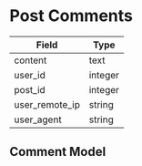 # Post Comments

| Field                   | Type       |
|-------------------------|------------|
| content				  | text 	   |
| user_id 				  | integer    |
| post_id	 			  | integer	   |
| user_remote_ip		  | string     |
| user_agent			  | string     |s


## Comment Model


